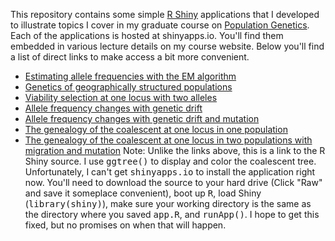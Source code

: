 This repository contains some simple [R
Shiny](https://shiny.rstudio.com/) applications that I developed to
illustrate topics I cover in my graduate course on [Population
Genetics](http://darwin.eeb.uconn.edu/uncommon-ground/eeb348/). Each
of the applications is hosted at shinyapps.io. You'll find them
embedded in various lecture details on my course website. Below you'll
find a list of direct links to make access a bit more convenient.

* [Estimating allele frequencies with the EM algorithm](https://keholsinger.shinyapps.io/EM-algorithm-for-allele-frequencies/)
* [Genetics of geographically structured populations](https://keholsinger.shinyapps.io/F-statistics/)
* [Viability selection at one locus with two alleles](https://keholsinger.shinyapps.io/Viability-selection/)
* [Allele frequency changes with genetic drift](https://keholsinger.shinyapps.io/Genetic-Drift/)
* [Allele frequency changes with genetic drift and mutation](https://keholsinger.shinyapps.io/Drift-mutation/)
* [The genealogy of the coalescent at one locus in one population](https://keholsinger.shinyapps.io/coalescent/)
* [The genealogy of the coalescent at one locus in two populations with migration and mutation](https://github.com/kholsinger/PopGen-Shiny/blob/master/Coalescent-structured-population/app.R) Note: Unlike the links above, this is a link to the R Shiny source. I use <tt>ggtree()</tt> to display and color the coalescent tree. Unfortunately, I can't get <tt>shinyapps.io</tt> to install the application right now. You'll need to download the source to your hard drive (Click "Raw" and save it someplace convenient), boot up <tt>R</tt>, load Shiny (<tt>library(shiny)</tt>), make sure your working directory is the same as the directory where you saved <tt>app.R</tt>, and <tt>runApp()</tt>. I hope to get this fixed, but no promises on when that will happen.
